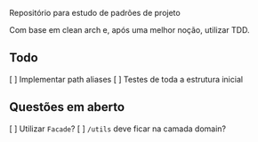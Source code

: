Repositório para estudo de padrões de projeto

Com base em clean arch e, após uma melhor noção, utilizar TDD.

## Todo
[ ] Implementar path aliases
[ ] Testes de toda a estrutura inicial

## Questões em aberto
[ ] Utilizar `Facade`?
[ ] `/utils` deve ficar na camada domain?
